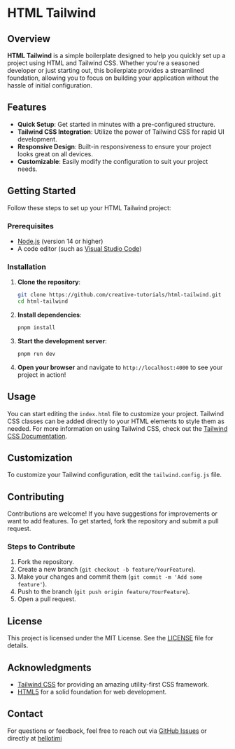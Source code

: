 # HTML Tailwind

## Overview

**HTML Tailwind** is a simple boilerplate designed to help you quickly set up a project using HTML and Tailwind CSS. Whether you're a seasoned developer or just starting out, this boilerplate provides a streamlined foundation, allowing you to focus on building your application without the hassle of initial configuration.

## Features

- **Quick Setup**: Get started in minutes with a pre-configured structure.
- **Tailwind CSS Integration**: Utilize the power of Tailwind CSS for rapid UI development.
- **Responsive Design**: Built-in responsiveness to ensure your project looks great on all devices.
- **Customizable**: Easily modify the configuration to suit your project needs.

## Getting Started

Follow these steps to set up your HTML Tailwind project:

### Prerequisites

- [Node.js](https://nodejs.org/) (version 14 or higher)
- A code editor (such as [Visual Studio Code](https://code.visualstudio.com/))

### Installation

1. **Clone the repository**:

   ```bash
   git clone https://github.com/creative-tutorials/html-tailwind.git
   cd html-tailwind
   ```

2. **Install dependencies**:

   ```bash
   pnpm install
   ```

3. **Start the development server**:

   ```bash
   pnpm run dev
   ```

4. **Open your browser** and navigate to `http://localhost:4000` to see your project in action!

## Usage

You can start editing the `index.html` file to customize your project. Tailwind CSS classes can be added directly to your HTML elements to style them as needed. For more information on using Tailwind CSS, check out the [Tailwind CSS Documentation](https://tailwindcss.com/docs).

## Customization

To customize your Tailwind configuration, edit the `tailwind.config.js` file.

## Contributing

Contributions are welcome! If you have suggestions for improvements or want to add features. To get started, fork the repository and submit a pull request.

### Steps to Contribute

1. Fork the repository.
2. Create a new branch (`git checkout -b feature/YourFeature`).
3. Make your changes and commit them (`git commit -m 'Add some feature'`).
4. Push to the branch (`git push origin feature/YourFeature`).
5. Open a pull request.

## License

This project is licensed under the MIT License. See the [LICENSE](LICENSE) file for details.

## Acknowledgments

- [Tailwind CSS](https://tailwindcss.com/) for providing an amazing utility-first CSS framework.
- [HTML5](https://www.w3.org/TR/html52/) for a solid foundation for web development.

## Contact

For questions or feedback, feel free to reach out via [GitHub Issues](https://github.com/creative-tutorials/html-tailwind/issues) or directly at [hellotimi](mailto:hellotimi@proton.me)
